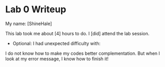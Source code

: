 Lab 0 Writeup
=============

My name: [ShineHale]

This lab took me about [4] hours to do. I [did] attend the lab session.

- Optional: I had unexpected difficulty with:

I do not know how to make my codes better complementation.
But when I look at my error message, I know how to finish it!

